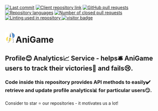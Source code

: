<p>
    <a href="https://github.com/nazarkohut/ani_game_profile_analytics/commits/main">
    <img src="https://img.shields.io/github/last-commit/nazarkohut/ani_game_profile_analytics?display_timestamp=committer&logo=github&logoColor=white"
         alt="Last commit"></a>
    <a href="https://github.com/VasyaYovbak/AniGame">
    <img src="https://img.shields.io/badge/Client repository-Link-red"
         alt="Client repository link"></a>
    <a href="https://github.com/nazarkohut/ani_game_profile_analytics">
    <img src="https://img.shields.io/github/languages/top/nazarkohut/ani_game_profile_analytics?logo=github&logoColor=white"
         alt="GitHub pull requests"></a>
    <a href="https://github.com/nazarkohut/ani_game_profile_analytics">
    <img src="https://img.shields.io/github/languages/count/nazarkohut/ani_game_profile_analytics?logo=github&logoColor=white"
         alt="Repository languages"></a>
    <a href="https://github.com/nazarkohut/ani_game_profile_analytics/pulls">
    <img src="https://img.shields.io/github/issues-pr-closed/nazarkohut/ani_game_profile_analytics"
         alt="Number of closed pull requests"></a>
    <a href="https://github.com/PyCQA/pylint">
         <img src="https://img.shields.io/badge/linting-pylint-yellowgreen"
         alt="Linting used in repository">
    </a>
    <a href="https://github.com/nazarkohut/ani_game_profile_analytics">
       <img src="https://page-views.glitch.me/badge?page_id=nazarkohut.589418485" alt="visitor badge"/>
    </a>
</p>


<h1><img src="https://github.com/nazarkohut/readme_logos/blob/main/AniGameLogo1.svg?raw=true" width="35" alt="AniGame profile analytics service"/>AniGame</h1>

## Profile😊 Analytics📈 Service - helps🛎️ AniGame users to track their victories🥇 and fails😢. 
### Code inside this repository provides API methods to easily✔️ retrieve and update profile analytics📊 for particular users😏.

Consider to star ⭐ our repositories - it motivates us a lot!
